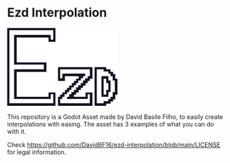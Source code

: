 # Ezd Interpolation

![Alt text](https://github.com/DavidBF16/ezd-interpolation/blob/main/ezd-logo.png?raw=true)

 This repository is a Godot Asset made by David Basile Filho, to easily create interpolations with easing.
 The asset has 3 examples of what you can do with it.
 
 Check https://github.com/DavidBF16/ezd-interpolation/blob/main/LICENSE for legal information.
